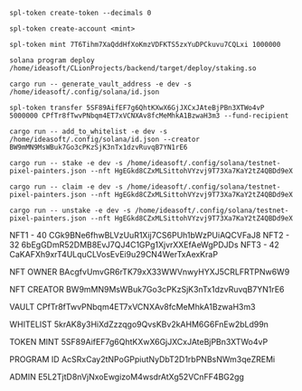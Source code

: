 
`spl-token create-token --decimals 0`

`spl-token create-account <mint>`

`spl-token mint 7T6Tihm7XaQddHfXoKmzVDFKTS5zxYuDPCkuvu7CQLxi 1000000`


`solana program deploy /home/ideasoft/CLionProjects/backend/target/deploy/staking.so`

`cargo run -- generate_vault_address -e dev -s /home/ideasoft/.config/solana/id.json`

`spl-token transfer 5SF89AifEF7g6QhtKXwX6GjJXCxJAteBjPBn3XTWo4vP 5000000 CPfTr8fTwvPNbqm4ET7xVCNXAv8fcMeMhkA1BzwaH3m3 --fund-recipient`


`cargo run -- add_to_whitelist -e dev -s /home/ideasoft/.config/solana/id.json --creator BW9mMN9MsWBuk7Go3cPKzSjK3nTx1dzvRuvqB7YN1rE6`

`cargo run -- stake -e dev -s /home/ideasoft/.config/solana/testnet-pixel-painters.json --nft HgEGkd8CZxMLSittohVYzvj9T73Xa7KaY2tZ4QBDd9eX`

`cargo run -- claim -e dev -s /home/ideasoft/.config/solana/testnet-pixel-painters.json --nft HgEGkd8CZxMLSittohVYzvj9T73Xa7KaY2tZ4QBDd9eX`

`cargo run -- unstake -e dev -s /home/ideasoft/.config/solana/testnet-pixel-painters.json --nft HgEGkd8CZxMLSittohVYzvj9T73Xa7KaY2tZ4QBDd9eX`

NFT1 - 40
CGk9BNe6fhwBLVzUuR1Xij7CS6PUh1bWzPUiAQCVFaJ8
NFT2 - 32
6bEgGDmR52DMB8EvJ7QJ4C1GPg1XjvrXXEfAeWgPDJDs
NFT3 - 42
CaKAFXh9xrT4ULquCLVosEvEi9u29CN4WerTxAexKraP

NFT OWNER
BAcgfvUmvGR6rTK79xX33WWVnwyHYXJ5CRLFRTPNw6W9

NFT CREATOR
BW9mMN9MsWBuk7Go3cPKzSjK3nTx1dzvRuvqB7YN1rE6


VAULT
CPfTr8fTwvPNbqm4ET7xVCNXAv8fcMeMhkA1BzwaH3m3

WHITELIST
5krAK8y3HiXdZzzqgo9QvsKBv2kAHM6G6FnEw2bLd99n

TOKEN MINT
5SF89AifEF7g6QhtKXwX6GjJXCxJAteBjPBn3XTWo4vP

PROGRAM ID
AcSRxCay2tNPoGPpiutNyDbT2D1rbPNBsNWm3qeZREMi

ADMIN
E5L2TjtD8nVjNxoEwgizoM4wsdrAtXg52VCnFF4BG2gg